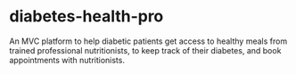 # diabetes-health-pro
An MVC platform to help diabetic patients get access to healthy meals from trained professional nutritionists, to keep track of their diabetes, and book appointments with nutritionists.

